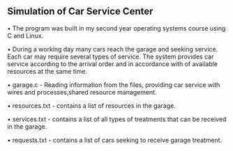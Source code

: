 Simulation of Car Service Center
-----------------------------------------------------------------------------------------------------------------------------------------------------------------------------------

• The program was built in my second year operating systems course using C and Linux. 

• During a working day many cars reach the garage and seeking service. Each car may require several types of service.                                                                 The system provides car service according to the arrival order and in accordance with of available resources at the same time. 

   • garage.c - Reading information from the files, providing car service with wires and processes,shared resource management.   
   
   
   • resources.txt - contains a list of resources in the garage.                                                                                                                      
   
   • services.txt - contains a list of all types of treatments that can be received in the garage.
                       
   • requests.txt - contains a list of cars seeking to receive garage treatment.


